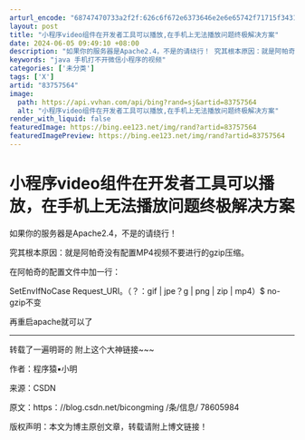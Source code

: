```yaml
---
arturl_encode: "68747470733a2f2f:626c6f672e6373646e2e6e65742f71715f3431353137303731:2f61727469636c652f64657461696c732f3833373537353634"
layout: post
title: "小程序video组件在开发者工具可以播放,在手机上无法播放问题终极解决方案"
date: 2024-06-05 09:49:10 +08:00
description: "如果你的服务器是Apache2.4，不是的请绕行！ 究其根本原因：就是阿帕奇没有配置MP4视频不要进"
keywords: "java 手机打不开微信小程序的视频"
categories: ['未分类']
tags: ['X']
artid: "83757564"
image:
  path: https://api.vvhan.com/api/bing?rand=sj&artid=83757564
  alt: "小程序video组件在开发者工具可以播放,在手机上无法播放问题终极解决方案"
render_with_liquid: false
featuredImage: https://bing.ee123.net/img/rand?artid=83757564
featuredImagePreview: https://bing.ee123.net/img/rand?artid=83757564
---
```


# 小程序video组件在开发者工具可以播放，在手机上无法播放问题终极解决方案

如果你的服务器是Apache2.4，不是的请绕行！
  
究其根本原因：就是阿帕奇没有配置MP4视频不要进行的gzip压缩。
  
在阿帕奇的配置文件中加一行：

SetEnvIfNoCase Request\_URI。（？：gif | jpe？g | png | zip | mp4）$ no-gzip不变

再重启apache就可以了
  
---------------------

转载了一遍明哥的 附上这个大神链接~~~

作者：程序猿▪小明
  
来源：CSDN
  
原文：https：//blog.csdn.net/bicongming /条/信息/ 78605984
  
版权声明：本文为博主原创文章，转载请附上博文链接！